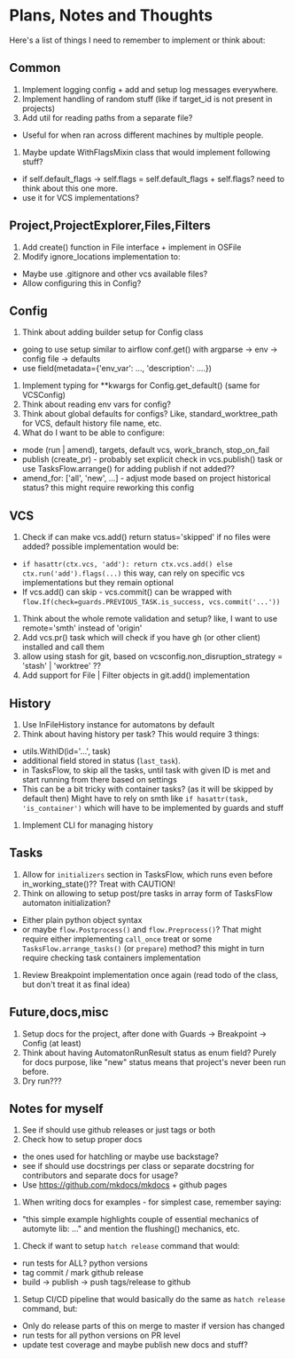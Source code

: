 # Plans, Notes and Thoughts

Here's a list of things I need to remember to implement or think about:

## Common

1. Implement logging config + add and setup log messages everywhere.
1. Implement handling of random stuff (like if target_id is not present in projects)
1. Add util for reading paths from a separate file?
  * Useful for when ran across different machines by multiple people.
1. Maybe update WithFlagsMixin class that would implement following stuff?
  * if self.default_flags -> self.flags = self.default_flags + self.flags? need to think about this one more.
  * use it for VCS implementations?

## Project,ProjectExplorer,Files,Filters

1. Add create() function in File interface + implement in OSFile
1. Modify ignore_locations implementation to:
  * Maybe use .gitignore and other vcs available files?
  * Allow configuring this in Config?

## Config

1. Think about adding builder setup for Config class
  * going to use setup similar to airflow conf.get() with argparse -> env -> config file -> defaults
  * use field(metadata={'env_var': ..., 'description': ....})
1. Implement typing for **kwargs for Config.get_default() (same for VCSConfig)
1. Think about reading env vars for config?
1. Think about global defaults for configs? Like, standard_worktree_path for VCS, default history file name, etc.
1. What do I want to be able to configure:
  * mode (run | amend), targets, default vcs, work_branch, stop_on_fail
  * publish (create_pr) - probably set explicit check in vcs.publish() task or use TasksFlow.arrange() for adding publish if not added??
  * amend_for: ['all', 'new', ...] - adjust mode based on project historical status? this might require reworking this config


## VCS

1. Check if can make vcs.add() return status='skipped' if no files were added? possible implementation would be:
  * `if hasattr(ctx.vcs, 'add'): return ctx.vcs.add() else ctx.run('add').flags(...)`
    this way, can rely on specific vcs implementations but they remain optional
  * If vcs.add() can skip - vcs.commit() can be wrapped with
    `flow.If(check=guards.PREVIOUS_TASK.is_success, vcs.commit('...'))`
1. Think about the whole remote validation and setup? like, I want to use remote='smth' instead of 'origin'
1. Add vcs.pr() task which will check if you have gh (or other client) installed and call them
1. allow using stash for git, based on vcsconfig.non_disruption_strategy = 'stash' | 'worktree' ??
1. Add support for File | Filter objects in git.add() implementation

## History

1. Use InFileHistory instance for automatons by default
1. Think about having history per task? This would require 3 things:
  * utils.WithID(id='...', task)
  * additional field stored in status (`last_task`).
  * in TasksFlow, to skip all the tasks, until task with given ID is met and start running from there based on settings
  * This can be a bit tricky with container tasks? (as it will be skipped by default then)
    Might have to rely on smth like `if hasattr(task, 'is_container')` which will have to be implemented by guards and stuff
1. Implement CLI for managing history

## Tasks

1. Allow for `initializers` section in TasksFlow, which runs even before in_working_state()?? Treat with CAUTION!
1. Think on allowing to setup post/pre tasks in array form of TasksFlow automaton initialization?
  * Either plain python object syntax
  * or maybe `flow.Postprocess()` and `flow.Preprocess()`?
    That might require either implementing `call_once` treat or some `TasksFlow.arrange_tasks()` (or `prepare`) method?
    this might in turn require checking task containers implementation
1. Review Breakpoint implementation once again (read todo of the class, but don't treat it as final idea)


## Future,docs,misc

1. Setup docs for the project, after done with Guards -> Breakpoint -> Config (at least)
1. Think about having AutomatonRunResult status as enum field?
    Purely for docs purpose, like "new" status means that project's never been run before.
1. Dry run???

## Notes for myself

1. See if should use github releases or just tags or both
1. Check how to setup proper docs
  * the ones used for hatchling or maybe use backstage?
  * see if should use docstrings per class or separate docstring for contributors and separate docs for usage?
  * Use https://github.com/mkdocs/mkdocs + github pages
1. When writing docs for examples - for simplest case, remember saying:
  * "this simple example highlights couple of essential mechanics of automyte lib: ..."
  and mention the flushing() mechanics, etc.

1. Check if want to setup `hatch release` command that would:
  * run tests for ALL? python versions
  * tag commit / mark github release
  * build -> publish -> push tags/release to github
1. Setup CI/CD pipeline that would basically do the same as `hatch release` command, but:
  * Only do release parts of this on merge to master if version has changed
  * run tests for all python versions on PR level
  * update test coverage and maybe publish new docs and stuff?
